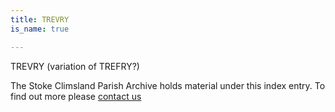 ```yaml
---
title: TREVRY
is_name: true

---
```


TREVRY (variation of TREFRY?)


The Stoke Climsland Parish Archive holds material under this index entry. To find out more please [contact us](/contact/)
